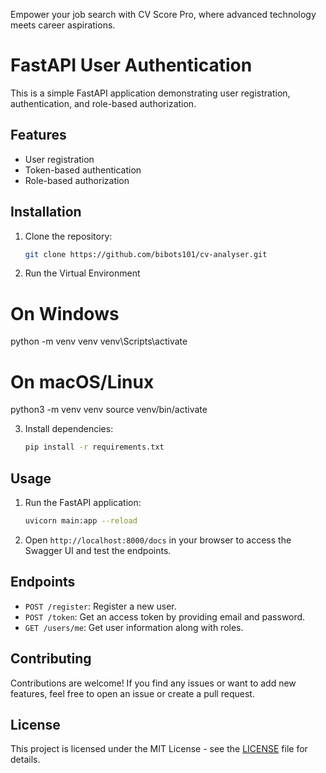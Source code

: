 Empower your job search with CV Score Pro, where advanced technology meets career aspirations.

# FastAPI User Authentication

This is a simple FastAPI application demonstrating user registration, authentication, and role-based authorization.

## Features

- User registration
- Token-based authentication
- Role-based authorization

## Installation

1. Clone the repository:

    ```bash
    git clone https://github.com/bibots101/cv-analyser.git
    ```
2. Run the Virtual Environment
# On Windows
python -m venv venv
venv\Scripts\activate

# On macOS/Linux
python3 -m venv venv
source venv/bin/activate

3. Install dependencies:

    ```bash
    pip install -r requirements.txt
    ```

## Usage

1. Run the FastAPI application:

    ```bash
    uvicorn main:app --reload
    ```

2. Open `http://localhost:8000/docs` in your browser to access the Swagger UI and test the endpoints.

## Endpoints

- `POST /register`: Register a new user.
- `POST /token`: Get an access token by providing email and password.
- `GET /users/me`: Get user information along with roles.

## Contributing

Contributions are welcome! If you find any issues or want to add new features, feel free to open an issue or create a pull request.

## License

This project is licensed under the MIT License - see the [LICENSE](LICENSE) file for details.
